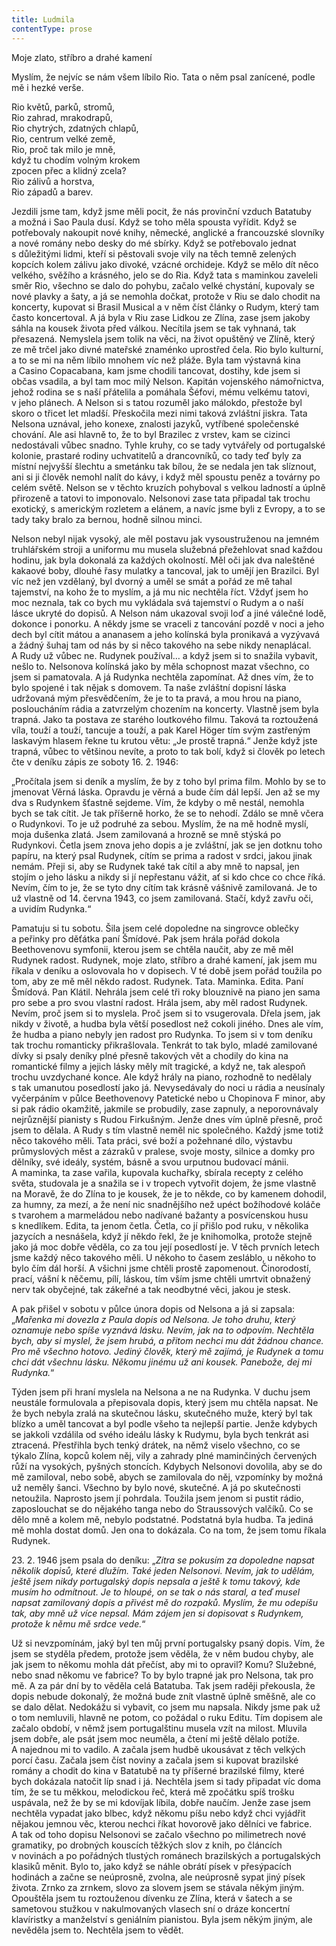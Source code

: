 ```yaml
---
title: Ludmila
contentType: prose
---
```


Moje zlato, stříbro a drahé kamení

Myslím, že nejvíc se nám všem líbilo Rio. Tata o něm psal zanícené, podle mě i hezké verše.

Rio květů, parků, stromů,  
Rio zahrad, mrakodrapů,  
Rio chytrých, zdatných chlapů,  
Rio, centrum velké země,  
Rio, proč tak milo je mně,  
když tu chodím volným krokem  
zpocen přec a klidný zcela?  
Rio zálivů a horstva,  
Rio západů a barev.

Jezdili jsme tam, když jsme měli pocit, že nás provinční vzduch Batatuby a možná i Sao Paula dusí. Když se toho měla spousta vyřídit. Když se potřebovaly nakoupit nové knihy, německé, anglické a francouzské slovníky a nové romány nebo desky do mé sbírky. Když se potřebovalo jednat s důležitými lidmi, kteří si pěstovali svoje vily na těch temně zelených kopcích kolem zálivu jako divoké, vzácné orchideje. Když se mělo dít něco velkého, svěžího a krásného, jelo se do Ria. Když tata s maminkou zaveleli směr Rio, všechno se dalo do pohybu, začalo velké chystání, kupovaly se nové plavky a šaty, a já se nemohla dočkat, protože v Riu se dalo chodit na koncerty, kupovat si Brasil Musical a v něm číst články o Rudym, který tam často koncertoval. A já byla v Riu zase Lidkou ze Zlína, zase jsem jakoby sáhla na kousek života před válkou. Necítila jsem se tak vyhnaná, tak přesazená. Nemyslela jsem tolik na věci, na život opuštěný ve Zlíně, který ze mě trčel jako divné mateřské znaménko uprostřed čela. Rio bylo kulturní, a to se mi na něm líbilo mnohem víc než pláže. Byla tam výstavná kina a Casino Copacabana, kam jsme chodili tancovat, dostihy, kde jsem si občas vsadila, a byl tam moc milý Nelson. Kapitán vojenského námořnictva, jehož rodina se s naší přátelila a pomáhala Šéfovi, mému velkému tatovi, v jeho plánech. A Nelson si s tatou rozuměl jako málokdo, přestože byl skoro o třicet let mladší. Přeskočila mezi nimi taková zvláštní jiskra. Tata Nelsona uznával, jeho konexe, znalosti jazyků, vytříbené společenské chování. Ale asi hlavně to, že to byl Brazilec z vrstev, kam se cizinci nedostávali vůbec snadno. Tyhle kruhy, co se tady vytvářely od portugalské kolonie, prastaré rodiny uchvatitelů a drancovníků, co tady teď byly za místní nejvyšší šlechtu a smetánku tak bílou, že se nedala jen tak slíznout, ani si ji člověk nemohl nalít do kávy, i když měl spoustu peněz a továrny po celém světě. Nelson se v těchto kruzích pohyboval s velkou ladností a úplně přirozeně a tatovi to imponovalo. Nelsonovi zase tata připadal tak trochu exotický, s americkým rozletem a elánem, a navíc jsme byli z Evropy, a to se tady taky bralo za bernou, hodně silnou minci.

Nelson nebyl nijak vysoký, ale měl postavu jak vysoustruženou na jemném truhlářském stroji a uniformu mu musela služebná přežehlovat snad každou hodinu, jak byla dokonalá za každých okolností. Měl oči jak dva naleštěné kakaové boby, dlouhé řasy mulatky a tancoval, jak to umějí jen Brazilci. Byl víc než jen vzdělaný, byl dvorný a uměl se smát a pořád ze mě tahal tajemství, na koho že to myslím, a já mu nic nechtěla říct. Vždyť jsem ho moc neznala, tak co bych mu vykládala svá tajemství o Rudym a o naší lásce ukryté do dopisů. A Nelson nám ukazoval svoji loď a jiné válečné lodě, dokonce i ponorku. A někdy jsme se vraceli z tancování pozdě v noci a jeho dech byl cítit mátou a ananasem a jeho kolínská byla pronikavá a vyzývavá a žádný šuhaj tam od nás by si něco takového na sebe nikdy nenaplácal. A Rudy už vůbec ne. Rudynek používal… a když jsem si to snažila vybavit, nešlo to. Nelsonova kolínská jako by měla schopnost mazat všechno, co jsem si pamatovala. A já Rudynka nechtěla zapomínat. Až dnes vím, že to bylo spojené i tak nějak s domovem. Ta naše zvláštní dopisní láska udržovaná mým přesvědčením, že je to ta pravá, a mou hrou na piano, posloucháním rádia a zatvrzelým chozením na koncerty. Vlastně jsem byla trapná. Jako ta postava ze starého loutkového filmu. Taková ta roztoužená víla, touží a touží, tancuje a touží, a pak Karel Höger tím svým zastřeným laskavým hlasem řekne tu krutou větu: „Je prostě trapná.“ Jenže když jste trapná, vůbec to většinou nevíte, a proto to tak bolí, když si člověk po letech čte v deníku zápis ze soboty 16. 2. 1946:

„Pročítala jsem si deník a myslím, že by z toho byl prima film. Mohlo by se to jmenovat Věrná láska. Opravdu je věrná a bude čím dál lepší. Jen až se my dva s Rudynkem šťastně sejdeme. Vím, že kdyby o mě nestál, nemohla bych se tak cítit. Je tak příšerně horko, že se to nehodí. Zdálo se mně včera o Rudynkovi. To je už podruhé za sebou. Myslím, že na mě hodně myslí, moja dušenka zlatá. Jsem zamilovaná a hrozně se mně stýská po Rudynkovi. Četla jsem znova jeho dopis a je zvláštní, jak se jen dotknu toho papíru, na který psal Rudynek, cítím se prima a radost v srdci, jakou jinak nemám. Přeji si, aby se Rudynek také tak cítil a aby mně to napsal, jen stojím o jeho lásku a nikdy si jí nepřestanu vážit, ať si kdo chce co chce říká. Nevím, čím to je, že se tyto dny cítím tak krásně vášnivě zamilovaná. Je to už vlastně od 14. června 1943, co jsem zamilovaná. Stačí, když zavřu oči, a uvidím Rudynka.“

Pamatuju si tu sobotu. Šila jsem celé dopoledne na singrovce oblečky a peřinky pro děťátka paní Šmídové. Pak jsem hrála pořád dokola Beethovenovu symfonii, kterou jsem se chtěla naučit, aby ze mě měl Rudynek radost. Rudynek, moje zlato, stříbro a drahé kamení, jak jsem mu říkala v deníku a oslovovala ho v dopisech. V té době jsem pořád toužila po tom, aby ze mě měl někdo radost. Rudynek. Tata. Maminka. Edita. Paní Šmídová. Pan Klátil. Nehrála jsem celé tři roky blouznivě na piano jen sama pro sebe a pro svou vlastní radost. Hrála jsem, aby měl radost Rudynek. Nevím, proč jsem si to myslela. Proč jsem si to vsugerovala. Dřela jsem, jak nikdy v životě, a hudba byla větší posedlost než cokoli jiného. Dnes ale vím, že hudba a piano nebyly jen radost pro Rudynka. To jsem si v tom deníku tak trochu romanticky přikrašlovala. Tenkrát to tak bylo, mladé zamilované dívky si psaly deníky plné přesně takových vět a chodily do kina na romantické filmy a jejich lásky měly mít tragické, a když ne, tak alespoň trochu uvzdychané konce. Ale když hrály na piano, rozhodně to nedělaly s tak umanutou posedlostí jako já. Nevysedávaly do noci u rádia a neusínaly vyčerpáním v půlce Beethovenovy Patetické nebo u Chopinova F minor, aby si pak rádio okamžitě, jakmile se probudily, zase zapnuly, a neporovnávaly nejrůznější pianisty s Rudou Firkušným. Jenže dnes vím úplně přesně, proč jsem to dělala. A Rudy s tím vlastně neměl nic společného. Každý jsme totiž něco takového měli. Tata práci, své boží a požehnané dílo, výstavbu průmyslových měst a zázraků v pralese, svoje mosty, silnice a domky pro dělníky, své ideály, systém, básně a svou urputnou budovací mánii. A maminka, ta zase vařila, kupovala kuchařky, sbírala recepty z celého světa, studovala je a snažila se i v tropech vytvořit dojem, že jsme vlastně na Moravě, že do Zlína to je kousek, že je to někde, co by kamenem dohodil, za humny, za mezí, a že není nic snadnějšího než upéct božíhodové koláče s tvarohem a marmeládou nebo nadívané bažanty a posvícenskou husu s knedlíkem. Edita, ta jenom četla. Četla, co jí přišlo pod ruku, v několika jazycích a nesnášela, když jí někdo řekl, že je knihomolka, protože stejně jako já moc dobře věděla, co za tou její posedlostí je. V těch prvních letech jsme každý něco takového měli. U někoho to časem zesláblo, u někoho to bylo čím dál horší. A všichni jsme chtěli prostě zapomenout. Činorodostí, prací, vášní k něčemu, pílí, láskou, tím vším jsme chtěli umrtvit obnažený nerv tak obyčejné, tak zákeřné a tak neodbytné věci, jakou je stesk.

A pak přišel v sobotu v půlce února dopis od Nelsona a já si zapsala: „_Mařenka mi dovezla z Paula dopis od Nelsona. Je toho druhu, který oznamuje nebo spíše vyznává lásku. Nevím, jak na to odpovím. Nechtěla bych, aby si myslel, že jsem hrubá, a přitom nechci mu dát žádnou chance. Pro mě všechno hotovo. Jediný člověk, který mě zajímá, je Rudynek a tomu chci dát všechnu lásku. Někomu jinému už ani kousek. Panebože, dej mi Rudynka._“

Týden jsem při hraní myslela na Nelsona a ne na Rudynka. V duchu jsem neustále formulovala a přepisovala dopis, který jsem mu chtěla napsat. Ne že bych nebyla zralá na skutečnou lásku, skutečného muže, který byl tak blízko a uměl tancovat a byl podle všeho ta nejlepší partie. Jenže kdybych se jakkoli vzdálila od svého ideálu lásky k Rudymu, byla bych tenkrát asi ztracená. Přestřihla bych tenký drátek, na němž viselo všechno, co se týkalo Zlína, kopců kolem něj, vily a zahrady plné maminčiných červených růží na vysokých, pyšných stoncích. Kdybych Nelsonovi dovolila, aby se do mě zamiloval, nebo sobě, abych se zamilovala do něj, vzpomínky by možná už neměly šanci. Všechno by bylo nové, skutečné. A já po skutečnosti netoužila. Naprosto jsem jí pohrdala. Toužila jsem jenom si pustit rádio, zaposlouchat se do nějakého tanga nebo do Straussových valčíků. Co se dělo mně a kolem mě, nebylo podstatné. Podstatná byla hudba. Ta jediná mě mohla dostat domů. Jen ona to dokázala. Co na tom, že jsem tomu říkala Rudynek.

23\. 2. 1946 jsem psala do deníku: „_Zítra se pokusím za dopoledne napsat několik dopisů, které dlužím. Také jeden Nelsonovi. Nevím, jak to udělám, ještě jsem nikdy portugalský dopis nepsala a ještě k tomu takový, kde musím ho odmítnout. Je to hloupé, on se tak o nás staral, a teď musel napsat zamilovaný dopis a přivést mě do rozpaků. Myslím, že mu odepíšu tak, aby mně už více nepsal. Mám zájem jen si dopisovat s Rudynkem, protože k němu mě srdce vede._“

Už si nevzpomínám, jaký byl ten můj první portugalsky psaný dopis. Vím, že jsem se styděla předem, protože jsem věděla, že v něm budou chyby, ale jak jsem to někomu mohla dát přečíst, aby mi to opravil? Komu? Služebné, nebo snad někomu ve fabrice? To by bylo trapné jak pro Nelsona, tak pro mě. A za pár dní by to věděla celá Batatuba. Tak jsem raději překousla, že dopis nebude dokonalý, že možná bude znít vlastně úplně směšně, ale co se dalo dělat. Nedokážu si vybavit, co jsem mu napsala. Nikdy jsme pak už o tom nemluvili, hlavně ne potom, co požádal o ruku Editu. Tím dopisem ale začalo období, v němž jsem portugalštinu musela vzít na milost. Mluvila jsem dobře, ale psát jsem moc neuměla, a čtení mi ještě dělalo potíže. A najednou mi to vadilo. A začala jsem hudbě ukousávat z těch velkých porcí času. Začala jsem číst noviny a začala jsem si kupovat brazilské romány a chodit do kina v Batatubě na ty příšerné brazilské filmy, které bych dokázala natočit líp snad i já. Nechtěla jsem si tady připadat víc doma tím, že se tu měkkou, melodickou řeč, která mě zpočátku spíš trošku uspávala, než že by se mi kdovíjak líbila, dobře naučím. Jenže zase jsem nechtěla vypadat jako blbec, když někomu píšu nebo když chci vyjádřit nějakou jemnou věc, kterou nechci říkat hovorově jako dělníci ve fabrice. A tak od toho dopisu Nelsonovi se začalo všechno po milimetrech nové gramatiky, po drobných kouscích těžkých slov z knih, po článcích v novinách a po pořádných tlustých románech brazilských a portugalských klasiků měnit. Bylo to, jako když se náhle obrátí písek v přesýpacích hodinách a začne se neúprosně, zvolna, ale neúprosně sypat jiný písek života. Zrnko za zrnkem, slovo za slovem jsem se stávala někým jiným. Opouštěla jsem tu roztouženou dívenku ze Zlína, která v šatech a se sametovou stužkou v nakulmovaných vlasech sní o dráze koncertní klavíristky a manželství s geniálním pianistou. Byla jsem někým jiným, ale nevěděla jsem to. Nechtěla jsem to vědět.
